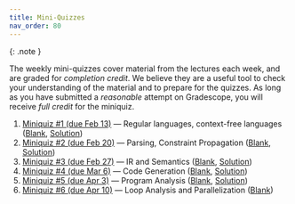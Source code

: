 ```yaml
---
title: Mini-Quizzes
nav_order: 80
---
```


{: .note }

The weekly mini-quizzes cover material from the lectures each week, and are graded for *completion credit*. We believe they are a useful tool to check your understanding of the material and to prepare for the quizzes. As long as you have submitted a *reasonable* attempt on Gradescope, you will receive *full credit* for the miniquiz.

1. [Miniquiz #1 (due Feb 13)](https://www.gradescope.com/courses/931853/assignments/5713155) — Regular languages, context-free languages ([Blank][m01], [Solution][m01-sol])
1. [Miniquiz #2 (due Feb 20)](https://www.gradescope.com/courses/931853/assignments/5788853) — Parsing, Constraint Propagation ([Blank][m02], [Solution][m02-sol])
1. [Miniquiz #3 (due Feb 27)](https://www.gradescope.com/courses/931853/assignments/5713155) — IR and Semantics ([Blank][m03], [Solution][m03-sol])
1. [Miniquiz #4 (due Mar 6)](https://www.gradescope.com/courses/931853/assignments/5788853) — Code Generation ([Blank][m04], [Solution][m04-sol])
1. [Miniquiz #5 (due Apr 3)](https://www.gradescope.com/courses/931853/assignments/5963277) — Program Analysis ([Blank][m05], [Solution][m05-sol])
1. [Miniquiz #6 (due Apr 10)](https://www.gradescope.com/courses/931853/assignments/6033047) — Loop Analysis and Parallelization ([Blank][m06])

[m01]: assets/documents/miniquizzes/miniquiz-1.pdf
[m01-sol]: assets/documents/miniquizzes/miniquiz-1-sol.pdf
[m02]: assets/documents/miniquizzes/miniquiz-2.pdf
[m02-sol]: assets/documents/miniquizzes/miniquiz-2-sol.pdf
[m03]: assets/documents/miniquizzes/miniquiz-3.pdf
[m03-sol]: assets/documents/miniquizzes/miniquiz-3-sol.pdf
[m04]: assets/documents/miniquizzes/miniquiz-4.pdf
[m04-sol]: assets/documents/miniquizzes/miniquiz-4-sol.pdf
[m05]: assets/documents/miniquizzes/miniquiz-5.pdf
[m05-sol]: assets/documents/miniquizzes/miniquiz-5-sol.pdf
[m06]: assets/documents/miniquizzes/miniquiz-6.pdf
